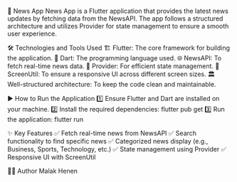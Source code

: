 📰 News App
News App is a Flutter application that provides the latest news updates by fetching data from the NewsAPI.
The app follows a structured architecture and utilizes Provider for state management to ensure a smooth user experience.

🛠️ Technologies and Tools Used
🏗 Flutter: The core framework for building the application.
📝 Dart: The programming language used.
🌐 NewsAPI: To fetch real-time news data.
🔄 Provider: For efficient state management.
📱 ScreenUtil: To ensure a responsive UI across different screen sizes.
🏛 Well-structured architecture: To keep the code clean and maintainable.

▶️ How to Run the Application
1️⃣ Ensure Flutter and Dart are installed on your machine.
2️⃣ Install the required dependencies:
flutter pub get
3️⃣ Run the application:
flutter run

✨ Key Features
✅ Fetch real-time news from NewsAPI
✅ Search functionality to find specific news
✅ Categorized news display (e.g., Business, Sports, Technology, etc.)
✅ State management using Provider
✅ Responsive UI with ScreenUtil

👨‍💻 Author
Malak Henen
